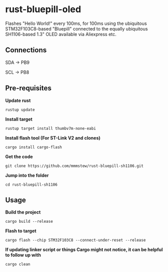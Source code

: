 # rust-bluepill-oled
Flashes "Hello World!" every 100ms, for 100ms using the ubiquitous STM32F103C8-based "Bluepill" connected to the equally ubiquitous SH1106-based 1.3" OLED available via Aliexpress etc.

## Connections

SDA -> PB9

SCL -> PB8

## Pre-requisites
**Update rust**

    rustup update

**Install target**

    rustup target install thumbv7m-none-eabi

**Install flash tool (For ST-Link V2 and clones)**

    cargo install cargo-flash

**Get the code**

    git clone https://github.com/mmmstew/rust-bluepill-sh1106.git

**Jump into the folder**

    cd rust-bluepill-sh1106


## Usage
**Build the project**

    cargo build --release

**Flash to target**

    cargo flash --chip STM32F103C8 --connect-under-reset --release

**If updating linker script or things Cargo might not notice, it can be helpful to follow up with**

    cargo clean
